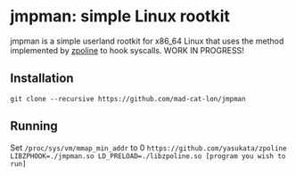 # jmpman: simple Linux rootkit
jmpman is a simple userland rootkit for x86_64 Linux that uses the method implemented by [zpoline](https://github.com/yasukata/zpoline) to hook syscalls.
WORK IN PROGRESS!

## Installation 
```git clone --recursive https://github.com/mad-cat-lon/jmpman```

## Running 
Set `/proc/sys/vm/mmap_min_addr` to 0
```https://github.com/yasukata/zpoline```
```LIBZPHOOK=./jmpman.so LD_PRELOAD=./libzpoline.so [program you wish to run]```